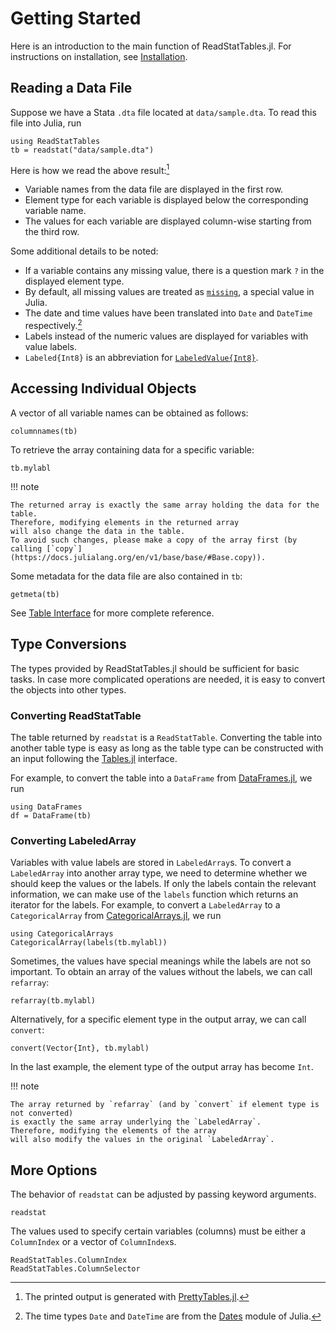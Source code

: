 # Getting Started

Here is an introduction to the main function of ReadStatTables.jl.
For instructions on installation, see [Installation](@ref).

## Reading a Data File

Suppose we have a Stata `.dta` file located at `data/sample.dta`.
To read this file into Julia, run

```@repl getting-started
using ReadStatTables
tb = readstat("data/sample.dta")
```

Here is how we read the above result:[^1]

- Variable names from the data file are displayed in the first row.
- Element type for each variable is displayed below the corresponding variable name.
- The values for each variable are displayed column-wise starting from the third row.

Some additional details to be noted:

- If a variable contains any missing value, there is a question mark `?` in the displayed element type.
- By default, all missing values are treated as [`missing`](https://docs.julialang.org/en/v1/manual/missing/), a special value in Julia.
- The date and time values have been translated into `Date` and `DateTime` respectively.[^2]
- Labels instead of the numeric values are displayed for variables with value labels.
- `Labeled{Int8}` is an abbreviation for [`LabeledValue{Int8}`](@ref).

## Accessing Individual Objects

A vector of all variable names can be obtained as follows:

```@repl getting-started
columnnames(tb)
```

To retrieve the array containing data for a specific variable:

```@repl getting-started
tb.mylabl
```

!!! note

    The returned array is exactly the same array holding the data for the table.
    Therefore, modifying elements in the returned array
    will also change the data in the table.
    To avoid such changes, please make a copy of the array first (by calling [`copy`](https://docs.julialang.org/en/v1/base/base/#Base.copy)).

Some metadata for the data file are also contained in `tb`:

```@repl getting-started
getmeta(tb)
```

See [Table Interface](@ref) for more complete reference.

## Type Conversions

The types provided by ReadStatTables.jl should be sufficient for basic tasks.
In case more complicated operations are needed,
it is easy to convert the objects into other types.

### Converting ReadStatTable

The table returned by `readstat` is a `ReadStatTable`.
Converting the table into another table type is easy
as long as the table type can be constructed with an input following
the [Tables.jl](https://github.com/JuliaData/Tables.jl) interface.

For example, to convert the table into a `DataFrame` from
[DataFrames.jl](https://github.com/JuliaData/DataFrames.jl), we run

```@repl getting-started
using DataFrames
df = DataFrame(tb)
```

### Converting LabeledArray

Variables with value labels are stored in `LabeledArray`s.
To convert a `LabeledArray` into another array type,
we need to determine whether we should keep the values or the labels.
If only the labels contain the relevant information,
we can make use of the `labels` function which returns an iterator for the labels.
For example, to convert a `LabeledArray` to a `CategoricalArray` from
[CategoricalArrays.jl](https://github.com/JuliaData/CategoricalArrays.jl),
we run

```@repl getting-started
using CategoricalArrays
CategoricalArray(labels(tb.mylabl))
```

Sometimes, the values have special meanings while the labels are not so important.
To obtain an array of the values without the labels,
we can call `refarray`:

```@repl getting-started
refarray(tb.mylabl)
```

Alternatively, for a specific element type in the output array,
we can call `convert`:

```@repl getting-started
convert(Vector{Int}, tb.mylabl)
```

In the last example, the element type of the output array has become `Int`.

!!! note

    The array returned by `refarray` (and by `convert` if element type is not converted)
    is exactly the same array underlying the `LabeledArray`.
    Therefore, modifying the elements of the array
    will also modify the values in the original `LabeledArray`.

## More Options

The behavior of `readstat` can be adjusted by passing keyword arguments.

```@docs
readstat
```

The values used to specify certain variables (columns)
must be either a `ColumnIndex` or a vector of `ColumnIndex`s.

```@docs
ReadStatTables.ColumnIndex
ReadStatTables.ColumnSelector
```

[^1]: The printed output is generated with [PrettyTables.jl](https://github.com/ronisbr/PrettyTables.jl).

[^2]: The time types `Date` and `DateTime` are from the [Dates](https://docs.julialang.org/en/v1/stdlib/Dates/) module of Julia.

